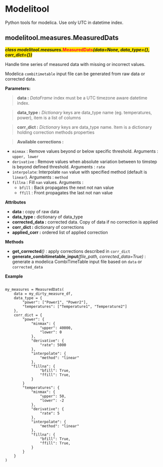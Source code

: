 # Modelitool

Python tools for modelica.
Use only UTC in datetime index.

## modelitool.measures.MeasuredDats

<span style="background-color: #ffe600">***class modelitool.measures.***<span style="color: #ff0040; font-size:1em">**MeasuredDats**</span>***(data=None,   data_type=\{\},   corr_dict=\{\})***</span>


Handle time series of measured data with missing or incorrect values.

Modelica <code>combitimetable</code> input file can be generated from raw data or corrected data.
 
 
**Parameters:**
>**data :** *DataFrame* index must be a UTC timezone aware datetime index.

>**data_type :** *Dictionary* keys are data_type name (eg. temperatures, power), item is a list of columns

>**corr_dict :** *Dictionary* keys are data_type name. Item is a dictionary holding correction methods properties


>**Available corrections :**
- <code>minmax</code> : Remove values beyond or below specific threshold. Arguments : <code>upper, lower</code>
- <code>derivative</code> : Remove values when absolute variation between to timstep is beyond defined threshold. Arguments : <code>rate</code>
- <code>interpolate</code>: Interpolate <code>nan</code> value with specified method (default is <code>linear</code>). Arguments : <code>method</code>
- <code>fillna</code> : Fill <code>nan</code> values. Arguments :
	- <code>bfill</code> : Back propagates the next not nan value
	- <code>ffill</code> : Front propagates the last not nan value

**Attributes**
- **data :** copy of raw data
- **data_type :** dictionary of data_type
- **corrected_data :** corrected data. Copy of data if no correction is applied
- **corr_dict :** dictionary of corrections
- **applied_corr :** ordered list of applied correction

**Methods**
- **get_corrected**_()_ : apply corrections described in <code>corr_dict</code>
- **generate_combitimetable_input**_(file_path, corrected_data=True)_ : generate a modelica CombiTimeTable input file based on <code>data</code> or <code>corrected_data</code>

**Example**

<pre><code>
my_measures = MeasuredDats(
    data = my_dirty_measure_df,
    data_type = {
        "power": ["Power1", "Power2"],
        "temperatures": ["Temperature1", "Temperature2"]
    },
    corr_dict = {
        "power": {
            "minmax": {
                "upper": 40000,
                "lower": 0
            },
            "derivative": {
                "rate": 5000
            },
            "interpolate": {
                "method": "linear"
            },
            "fillna": {
                "bfill": True,
                "ffill": True,
            }
        }
        "temperatures": {
            "minmax": {
                "upper": 50,
                "lower": -2
            },
            "derivative": {
                "rate": 5
            },
            "interpolate": {
                "method": "linear"
            },
            "fillna": {
                "bfill": True,
                "ffill": True,
            }        
        }
    }
)
</code></pre>